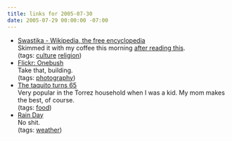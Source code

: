 ```yaml
---
title: links for 2005-07-30
date: 2005-07-29 00:00:00 -07:00
---
```


<ul class="delicious">
	<li>
		<div class="delicious-link"><a href="http://en.wikipedia.org/wiki/Swastika">Swastika - Wikipedia, the free encyclopedia</a></div>
		<div class="delicious-extended">Skimmed it with my coffee this morning <a href="http://www.curbed.com/archives/2005/07/27/the_amity_st_horror.php">after reading this</a>.</div>
		<div class="delicious-tags">(tags: <a href="http://del.icio.us/torrez/culture">culture</a> <a href="http://del.icio.us/torrez/religion">religion</a>)</div>
	</li>
	<li>
		<div class="delicious-link"><a href="http://flickr.com/groups/51395448@N00/">Flickr: Onebush</a></div>
		<div class="delicious-extended">Take that, building.</div>
		<div class="delicious-tags">(tags: <a href="http://del.icio.us/torrez/photography">photography</a>)</div>
	</li>
	<li>
		<div class="delicious-link"><a href="http://www.sdcitybeat.com/article.php?id=3407&atype=">The taquito turns 65</a></div>
		<div class="delicious-extended">Very popular in the Torrez household when I was a kid. My mom makes the best, of course.</div>
		<div class="delicious-tags">(tags: <a href="http://del.icio.us/torrez/food">food</a>)</div>
	</li>
	<li>
		<div class="delicious-link"><a href="http://www.greenemessenger.com/rain/">Rain Day</a></div>
		<div class="delicious-extended">No shit.</div>
		<div class="delicious-tags">(tags: <a href="http://del.icio.us/torrez/weather">weather</a>)</div>
	</li>
</ul>
